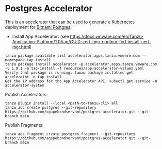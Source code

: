 # Postgres Accelerator

This is an accelerator that can be used to generate a Kubernetes deployment for [Bitnami Postgres](https://github.com/bitnami/charts/tree/main/bitnami/postgresql).

* Install App Accelerator: (see https://docs.vmware.com/en/Tanzu-Application-Platform/1.0/tap/GUID-cert-mgr-contour-fcd-install-cert-mgr.html)
```
tanzu package available list accelerator.apps.tanzu.vmware.com --namespace tap-install
tanzu package install accelerator -p accelerator.apps.tanzu.vmware.com -v 1.0.1 -n tap-install -f resources/app-accelerator-values.yaml
Verify that package is running: tanzu package installed get accelerator -n tap-install
Get the IP address for the App Accelerator API: kubectl get service -n accelerator-system
```

Publish Accelerators:
```
tanzu plugin install --local <path-to-tanzu-cli> all
tanzu acc create postgres --git-repository https://github.com/agapebondservant/postgres-accelerator.git --git-branch main
```

Publish Fragments:
```
tanzu acc fragment create postgres-fragment --git-repository https://github.com/agapebondservant/postgres-accelerator.git --git-branch main
```
